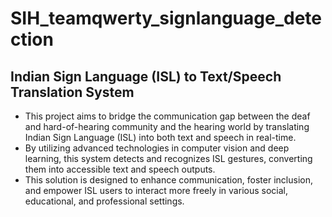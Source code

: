 # SIH_teamqwerty_signlanguage_detection
## Indian Sign Language (ISL) to Text/Speech Translation System
- This project aims to bridge the communication gap between the deaf and hard-of-hearing community and the hearing world by translating Indian Sign Language (ISL) into both text and speech in real-time.
- By utilizing advanced technologies in computer vision and deep learning, this system detects and recognizes ISL gestures, converting them into accessible text and speech outputs.
- This solution is designed to enhance communication, foster inclusion, and empower ISL users to interact more freely in various social, educational, and professional settings.
